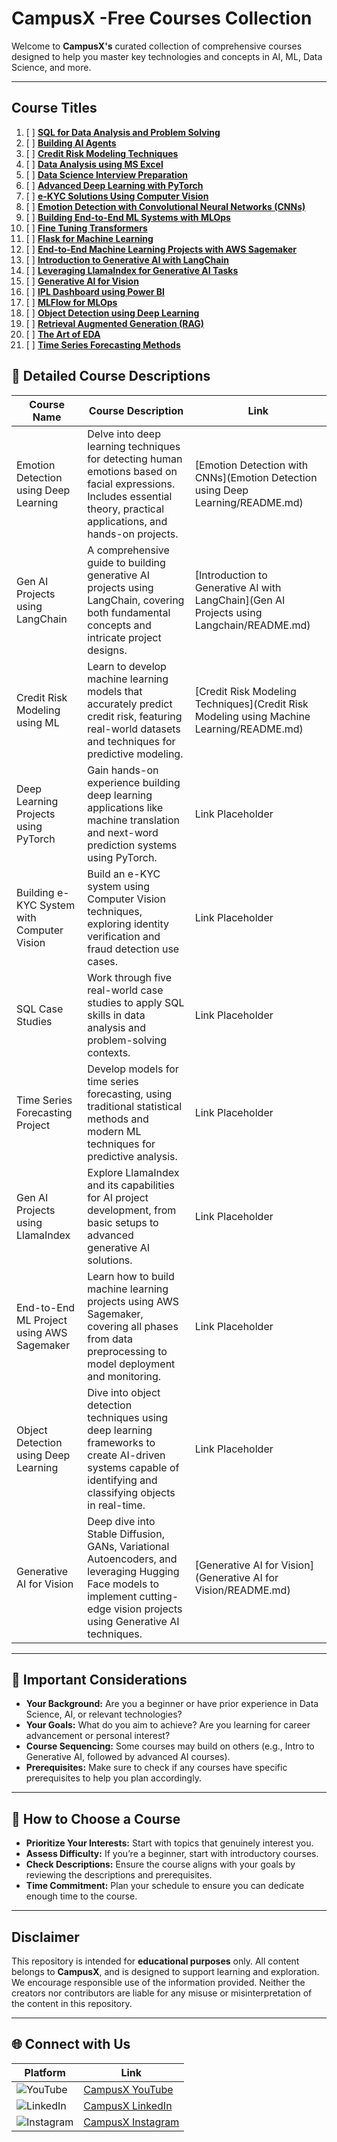 
# CampusX -Free Courses Collection

Welcome to **CampusX's** curated collection of comprehensive courses designed to help you master key technologies and concepts in AI, ML, Data Science, and more. 

---

## Course Titles
1. [ ] **[SQL for Data Analysis and Problem Solving](5%20SQL%20Case%20Studies)**
2. [ ] **[Building AI Agents](#)**
3. [ ] **[Credit Risk Modeling Techniques](Credit%20Risk%20Modeling%20using%20Machine%20Learning/README.md)**
4. [ ] **[Data Analysis using MS Excel](#)**
5. [ ] **[Data Science Interview Preparation](#)**
6. [ ] **[Advanced Deep Learning with PyTorch](#)**
7. [ ] **[e-KYC Solutions Using Computer Vision](E-KYC%20using%20Computer%20Vision/README.md)**
8. [ ] **[Emotion Detection with Convolutional Neural Networks (CNNs)](Emotion%20Detection%20using%20Deep%20Learning/README.md)**
9. [ ] **[Building End-to-End ML Systems with MLOps](End-to-End%20ML%20Project%20using%20MLOps/README.md)**
10. [ ] **[Fine Tuning Transformers](#)**
11. [ ] **[Flask for Machine Learning](https://github.com/campusx-official/flask-course)**
12. [ ] **[End-to-End Machine Learning Projects with AWS Sagemaker](Flight%20Price%20Prediction%20using%20AWS%20Sagemaker/README.md)**
13. [ ] **[Introduction to Generative AI with LangChain](Gen%20AI%20Projects%20using%20Langchain/README.md)**
14. [ ] **[Leveraging LlamaIndex for Generative AI Tasks](Generative%20AI%20Projects%20using%20Llamaindex/README.md)**
15. [ ] **[Generative AI for Vision](Generative%20AI%20for%20Vision/README.md)**
16. [ ] **[IPL Dashboard using Power BI](#)**
17. [ ] **[MLFlow for MLOps](#)**
18. [ ] **[Object Detection using Deep Learning](Object%20Detection%20using%20Deep%20Learning/README.md)**
19. [ ] **[Retrieval Augmented Generation (RAG)](Retrieval%20Augmented%20Generation%20(RAG)/README.md)**
20. [ ] **[The Art of EDA](#)**
21. [ ] **[Time Series Forecasting Methods](#)**

## 📘 **Detailed Course Descriptions**

| Course Name                                  | Course Description                                                                                                                                                                                                                               | Link   |
|----------------------------------------------|---------------------------------------------------------------------------------------------------------------------------------------------------------------------------------------------------------------------------------------------------|--------|
| Emotion Detection using Deep Learning        | Delve into deep learning techniques for detecting human emotions based on facial expressions. Includes essential theory, practical applications, and hands-on projects.                                                                             | [Emotion Detection with CNNs](Emotion Detection using Deep Learning/README.md) |
| Gen AI Projects using LangChain              | A comprehensive guide to building generative AI projects using LangChain, covering both fundamental concepts and intricate project designs.                                                                                                         | [Introduction to Generative AI with LangChain](Gen AI Projects using Langchain/README.md) |
| Credit Risk Modeling using ML                | Learn to develop machine learning models that accurately predict credit risk, featuring real-world datasets and techniques for predictive modeling.                                                                                                | [Credit Risk Modeling Techniques](Credit Risk Modeling using Machine Learning/README.md) |
| Deep Learning Projects using PyTorch         | Gain hands-on experience building deep learning applications like machine translation and next-word prediction systems using PyTorch.                                                                                                             | Link Placeholder |
| Building e-KYC System with Computer Vision   | Build an e-KYC system using Computer Vision techniques, exploring identity verification and fraud detection use cases.                                                                                                                            | Link Placeholder |
| SQL Case Studies                             | Work through five real-world case studies to apply SQL skills in data analysis and problem-solving contexts.                                                                                                                                      | Link Placeholder |
| Time Series Forecasting Project              | Develop models for time series forecasting, using traditional statistical methods and modern ML techniques for predictive analysis.                                                                                                               | Link Placeholder |
| Gen AI Projects using LlamaIndex             | Explore LlamaIndex and its capabilities for AI project development, from basic setups to advanced generative AI solutions.                                                                                                                        | Link Placeholder |
| End-to-End ML Project using AWS Sagemaker    | Learn how to build machine learning projects using AWS Sagemaker, covering all phases from data preprocessing to model deployment and monitoring.                                                                                                  | Link Placeholder |
| Object Detection using Deep Learning         | Dive into object detection techniques using deep learning frameworks to create AI-driven systems capable of identifying and classifying objects in real-time.                                                                                        | Link Placeholder |
| Generative AI for Vision                     | Deep dive into Stable Diffusion, GANs, Variational Autoencoders, and leveraging Hugging Face models to implement cutting-edge vision projects using Generative AI techniques.                                                                      | [Generative AI for Vision](Generative AI for Vision/README.md) |

---

## 📝 **Important Considerations**

- **Your Background:** Are you a beginner or have prior experience in Data Science, AI, or relevant technologies?
- **Your Goals:** What do you aim to achieve? Are you learning for career advancement or personal interest?
- **Course Sequencing:** Some courses may build on others (e.g., Intro to Generative AI, followed by advanced AI courses).
- **Prerequisites:** Make sure to check if any courses have specific prerequisites to help you plan accordingly.

---

## 🎯 **How to Choose a Course**

- **Prioritize Your Interests:** Start with topics that genuinely interest you.
- **Assess Difficulty:** If you’re a beginner, start with introductory courses.
- **Check Descriptions:** Ensure the course aligns with your goals by reviewing the descriptions and prerequisites.
- **Time Commitment:** Plan your schedule to ensure you can dedicate enough time to the course.

---

## **Disclaimer**

This repository is intended for **educational purposes** only. All content belongs to **CampusX**, and is designed to support learning and exploration. We encourage responsible use of the information provided. Neither the creators nor contributors are liable for any misuse or misinterpretation of the content in this repository.

---

## 🌐 **Connect with Us**

| Platform | Link |
|----------|------|
| ![YouTube](https://img.icons8.com/color/48/000000/youtube-play.png) | [CampusX YouTube](https://www.youtube.com/@campusx-official) |
| ![LinkedIn](https://img.icons8.com/color/48/000000/linkedin.png) | [CampusX LinkedIn](https://www.linkedin.com/company/campusx-official/) |
| ![Instagram](https://img.icons8.com/color/48/000000/instagram-new.png) | [CampusX Instagram](https://www.instagram.com/campusx.official/) |
